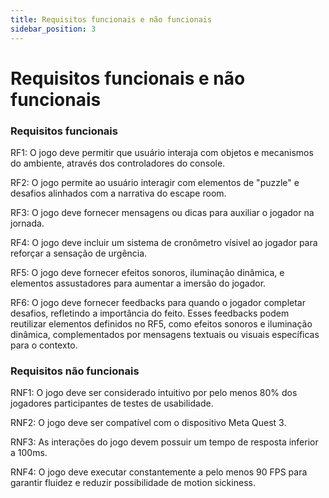 ```yaml
---
title: Requisitos funcionais e não funcionais 
sidebar_position: 3
---
```


# Requisitos funcionais e não funcionais 

### Requisitos funcionais

RF1: O jogo deve permitir que usuário interaja com objetos e mecanismos do ambiente, através dos controladores do console.

RF2: O jogo permite ao usuário interagir com elementos de "puzzle" e desafios alinhados com a narrativa do escape room.

RF3: O jogo deve fornecer mensagens ou dicas para auxiliar o jogador na jornada.

RF4: O jogo deve incluir um sistema de cronômetro vísivel ao jogador para reforçar a sensação de urgẽncia.

RF5: O jogo deve fornecer efeitos sonoros, iluminação dinâmica, e elementos assustadores para aumentar a imersão do jogador.

RF6: O jogo deve fornecer feedbacks para quando o jogador completar desafios, refletindo a importância do feito. Esses feedbacks podem reutilizar elementos definidos no RF5, como efeitos sonoros e iluminação dinâmica, complementados por mensagens textuais ou visuais específicas para o contexto.

### Requisitos não funcionais

RNF1: O jogo deve ser considerado intuitivo por pelo menos 80% dos jogadores participantes de testes de usabilidade.

RNF2: O jogo deve ser compatível com o dispositivo Meta Quest 3.

RNF3: As interações do jogo devem possuir um tempo de resposta inferior a 100ms.

RNF4: O jogo deve executar constantemente a pelo menos 90 FPS para garantir fluidez e reduzir possibilidade de motion sickiness.